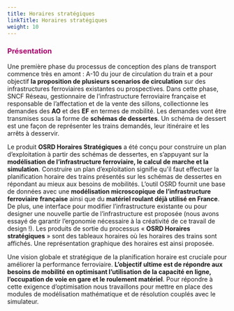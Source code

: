 ```yaml
---
title: Horaires stratégiques
linkTitle: Horaires stratégiques
weight: 10
---
```


### <font color=#aa026d>Présentation</font>

Une première phase du processus de conception des plans de transport commence très en amont : A-10 du jour de circulation du train et a pour objectif **la proposition de plusieurs scenarios de circulation** sur des infrastructures ferroviaires existantes ou prospectives. Dans cette phase,  SNCF Réseau, gestionnaire de l’infrastructure ferroviaire française et responsable de l’affectation et de la vente des sillons, collectionne les demandes des **AO** et des **EF** en termes de mobilité. Les demandes vont être transmises sous la forme de **schémas de dessertes**. Un schéma de dessert est une façon de représenter les trains demandés, leur itinéraire et les arrêts à desservir. 

Le produit **OSRD Horaires Stratégiques** a été conçu pour construire un plan d’exploitation à partir des schémas de dessertes, en s’appuyant sur la **modélisation de l’infrastructure ferroviaire, le calcul de marche et la simulation**. Construire un plan d’exploitation signifie qu'il faut effectuer la planification horaire des trains présentés sur les schémas de dessertes en répondant au mieux aux besoins de mobilités. L’outil OSRD fournit une base de données avec une **modélisation microscopique de l’infrastructure ferroviaire française** ainsi que du **matériel roulant déjà utilisé en France**. De plus, une interface pour modifier l’infrastructure existante ou pour designer une nouvelle partie de l’infrastructure est proposée (nous avons essayé de garantir l’ergonomie nécessaire à la créativité de ce travail de design !). Les produits de sortie du processus « **OSRD Horaires stratégiques** » sont des tableaux horaires où les horaires des trains sont affichés. Une représentation graphique des horaires est ainsi proposée. 

Une vision globale et stratégique de la planification horaire est cruciale pour améliorer la performance ferroviaire. **L’objectif ultime est de répondre aux besoins de mobilité en optimisant l’utilisation de la capacité en ligne, l’occupation de voie en gare et le roulement matériel**. Pour répondre à cette exigence d’optimisation nous travaillons pour mettre en place des modules de modélisation mathématique et de résolution couplés avec le simulateur.
